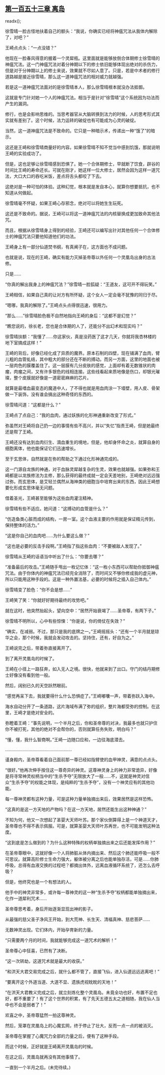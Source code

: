 ## [第一百五十三章 离岛](https://www.xxbiquge.com/11_11207/9097340.html)
readx();

  徐雪晴一脸古怪地扶着自己的额头：“我说，你确实已经将神瘟咒法从我体内解除了，对吧？”

  王崎点点头：“一点没错？”

  他现在一脸春风得意的握着一个灵犀瓶。这里面就是能够放倒合体期修士徐雪晴的神瘟咒法。这一门神瘟咒法对着分神期以下的修士依旧能够体现出绝对的杀伤力，但是对于分神期以上的修士来说，效果就不尽如人意了。只是，若是中术者的修行道路越是接近徐雪晴，那么这一道神瘟咒法的相对威力就越强。

  若是这一道神瘟咒法面对的是徐雪晴本人，那么徐雪晴根本就没办法抵御。

  这就是专门针对她一个人的神瘟咒法。相当于是针对“徐雪晴”这个系统因为功法而产生的漏洞。

  修行，也是会影响思维的。当思考器官从大脑转换到法力的时候，人的思考形式其实就有差别了。这个时候，法力运转的破绽也有可能成为心灵的破绽。

  当然，这一道神瘟咒法是不致命的。它只是一种暗示术，传递出一种“饿了”的暗示。

  这还是王崎和徐雪晴商量好的内容。如果徐雪晴不知不觉当中感到饥饿，那就说明王崎的实验成功了。

  但是，这也足够让徐雪晴感到恐惧了。她一个合体期修士，早就断了饮食，辟谷的时间比王崎的寿命还长。可就在刚才，她这样一位大修士，居然会因为这样一道咒法，大口大口的吞吃米饭，差点将舌头都咬了下去。

  这绝对是一种可怕的体验。这种幻觉，根本就是发自本心，就算你想要抵抗，也不知道从何做起。

  徐雪晴毫不怀疑，如果王崎心存邪念，绝对可以将她生生玩死。

  这还是不致命的。据说，王崎可以将这一道神瘟咒法的内核替换成更加致命其他法咒。

  而且，根据从徐雪晴身上得到的经验，王崎还可以编写出针对其他任何一个合体修士的神瘟咒法只要他知道他们的功法。

  王崎身上有一部分仙道焚书纲，有真阐子在，这方面也不成问题。

  也就是说，现在的王崎，确实有能力灭掉圣帝尊以外任何一个灵凰岛出身的古法修。

  只是……

  “你真的解出我身上的神瘟咒法？”徐雪晴一脸狐疑：“王道友，这可开不得玩笑。”

  王崎相信，如果自己真的让对方有所怀疑，这个女人一定会毫不犹豫的同归于尽。

  “嗯哪，我真的解除了。”王崎点头点得很迅速，很用力。

  “那么……”徐雪晴脸色极不自然地指向王崎的身后：“这都不是幻觉？”

  “瞧您说的，徐长老，您也是合体期的人了，还能分不出幻术和现实吗？”

  徐雪晴扶额：“我懂了……你这家伙，真是没药医了这才几天，你就将我杏林楼的地下室搞成这样！”

  王崎的背后，好像已经化成了异质的魔界。原本石制的四壁，现在铺满了血肉，臂儿粗的血管虬结，其中粗大的部分还在不断的搏动。而另一方面，这里的地面也被一层肉色的膜覆盖住了。这一层膜有几分皮肤的感觉，上面却有着无数锥状的肉瘤，肉瘤之间，又有许多银色的线相连接。这些线看起来质地像是伤口，却银光璀璨，整个皮膜就好像是一道密密麻麻的芯片。

  就算是最嗜血最变态的魔道中人，了不得也就是用血肉涂一下墙壁，用人皮、骨架做一下装饰，没有谁会搞出这种奇怪的东西的。

  徐雪晴问道：“这都是什么？”

  王崎点了点自己：“我的血肉，通过妖族的化形神通重新改变了形式。”

  弥虽然对王崎将自己扔一边的事情有些不高兴，并以“失忆”指责王崎，但是她最终还是帮了王崎。

  王崎还没有达到血肉衍生、滴血重生的境地，但是，他却身怀命之炎，就算自身的细胞离体，他也能保证它们迅速增长。

  至于玄思体，自然就是在弥的帮助之下通过化形神通完成的。

  这一门源自龙族的神通，对于血脉灵犀越复杂的生灵，效果也就越强。如果弥和王崎都是以龙族修法为主修，那么获得的最终成就一定会天差地别，王崎绝对远远强过弥。而玄思体，是艾轻兰偶然从海神类的细胞当中培育出来的东西，因此王崎想要化形成玄思体毫无问题。

  借着圣光，王崎甚至能够为这些血肉灌注精神。

  徐雪晴有些不适应。她问道：“这搏动的血管是什么？”

  “仿造鱼类心脏而成的结构，一房一室。这个血液主要的作用就是保证精元传到，保持整体的活力。”

  “这是你自己的血肉吧……为什么要这么做？”

  “这也是必要的反击手段啊。”王崎指了指这些血肉：“不要被敌人发现了。”

  徐雪晴从王崎的话语当中听出了什么：“你要去哪？”

  “准备最后的攻击。”王崎随手甩出一枚记忆体：“这一枚小东西可以帮助你抵御神瘟咒法。由于你体内的神瘟咒法已经完全消除了，而时间又不够你修成我的虚元神，所以只能用这种手段的。这是一种外置法基，必要的时候将之插入自己体内。”

  徐雪晴变了脸色：“你不会是想……”

  王崎笑了笑：“你就好好期待最终的攻势吧。”

  就在这时，他突然抬起头，望向空中：“居然开始衰竭了……圣帝尊，有两下子。”

  徐雪晴不明所以，心中有些惊悚：“你是说，你的倚仗在失效？”

  “确实，在减弱。不过，那只是我的底牌之一。”王崎摇摇头：“还有一个半月就是琼华之会，那个时候，我就会发动攻击的。坚持住，还有，好自为之。”

  王崎说完之后，带着弥直接离开了。

  到了离开灵凰岛的时候了。

  王崎在小径上一路狂奔，如入无人之境。很快，他就来到了出口。守门的结丹期修士好像没有看到他一般。

  然后，阔别已久的天空跃然眼前。

  “感觉再呆下去，我就要得什么什么恐惧症了。”王崎嘟囔一声，带着弥跃入海中。

  海水自动分开了一条道路，这片海域布满了弥的组织，整片海都受弥的控制。在这里，王崎才是绝对安全的。

  弥瞪着王崎：“事先说明，一个半月之后，你和圣帝尊的对决，我最多也就只护住你不被打死，其他的绝对不会帮你的，否则就算任务失败，明白吗？”

  “懂，懂，我什么智商啊。”王崎一边随口应和，一边往海底潜去。

  ………………………………………………

  谨身殿内，圣帝尊看着自己面前那一尊已经如指臂使的血甲神灵，满意的点点头。

  “很好。”他再次伸手按住这一尊奇异的神灵。这尊神灵身上的神力非常诡异，好像是将寻常神灵权柄当中的“生杀予夺”无限放大了一般……不，这就是神灵对信众“生杀予夺”的权能之体现，是纯粹的“生杀予夺”，没有一个神灵应有的其他功能。

  每一尊神灵都有这种力量，可是这种力量单独摘出来后，效果居然是这样恐怖。

  “这真的是这一方天地的产物吗？在这一方天地，居然还能生出这种神通？”

  不知为何，他又一次想起了圣婴大天师叶苏。那个家伙倒算得上是一个神道天才，圣帝尊也不得不表示佩服。可是，就算圣婴大天师叶苏再世，也不可能发明这种法度。

  “这到底是怎么做到的？为什么这种特殊的权柄单独摘出来之后还能发挥作用？”

  在圣帝尊眼中，这就好像一个人将肺脏从体内摘出来、然后这个肺还能呼吸一般不可思议。就算高阶修士生命力强大，躯体被分离之后也能单独存活，可是……你肺呼吸，总得有血液交换的过程吧？都摘出体外，远离血液循环系统了，还怎么去呼吸？

  但是，他终究也是一个有想法的人。

  他手中的神灵非常多，或许每一尊神灵的这一种“生杀予夺”权柄都能单独摘出来，化作一道犀利咒术……

  圣帝尊思考着，身后开始逐渐显现出神的影子。

  从最强的慈父圣子净风王开始，到大荒神、长生天、清福真神、慈悲菩萨……

  无数神灵出现。它们体内，开始孕育新的力量。

  “只需要两个月的时间，我就能够完成这一道咒术的解析！”

  圣帝尊心中狂喜，已然有了决断。

  “这一次转劫，这道咒术就是最大的收获。”

  “和洪天大君交易完成之后，就什么都不管了，直接飞仙，进入仙道远远逃离吧！”

  “要离开这个外道当道、大道不显、遗族虎视眈眈的天地！”

  “在洪天大君教义完成之后，就立刻炼化整个灵凰岛。未竟全功也好，布置不足也好，都不重要了！有了这个世界的积累，有了先天五德五太之道相随，我在仙人当中也不会是弱者了！”

  欢喜之中，圣帝尊猛然一拍这尊神灵。

  然后，笼罩在灵凰岛上的心魔玄网，终于停止了壮大，反而一点一点的被消灭。

  圣帝尊在掌握了心魔咒力全部的力量之后，便有了这种手段。

  而这个时候，正好就是王崎离开灵凰岛的时候。

  在这之后，灵凰岛就再没有其他事情了。

  一直到一个半月之后。(未完待续。)
